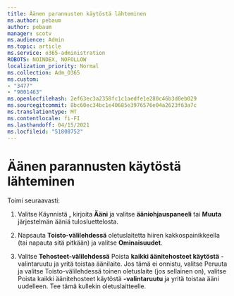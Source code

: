 ```yaml
---
title: Äänen parannusten käytöstä lähteminen
ms.author: pebaum
author: pebaum
manager: scotv
ms.audience: Admin
ms.topic: article
ms.service: o365-administration
ROBOTS: NOINDEX, NOFOLLOW
localization_priority: Normal
ms.collection: Adm_O365
ms.custom:
- "3477"
- "9001463"
ms.openlocfilehash: 2ef63ec3a2358fc1c1aedfe1e280c46b3d0eb029
ms.sourcegitcommit: 8bc60ec34bc1e40685e3976576e04a2623f63a7c
ms.translationtype: MT
ms.contentlocale: fi-FI
ms.lasthandoff: 04/15/2021
ms.locfileid: "51808752"
---
```

# <a name="turn-off-audio-enhancement"></a>Äänen parannusten käytöstä lähteminen

Toimi seuraavasti:

1. Valitse Käynnistä **,** kirjoita **Ääni** ja valitse **ääniohjauspaneeli** tai **Muuta** järjestelmän ääniä tulosluettelosta.

2. Napsauta **Toisto-välilehdessä** oletuslaitetta hiiren kakkospainikkeella (tai napauta sitä pitkään) ja valitse **Ominaisuudet**.

3. Valitse **Tehosteet-välilehdessä** Poista **kaikki äänitehosteet käytöstä** -valintaruutu ja yritä toistaa äänilaite. Jos tämä ei onnistu,  valitse Peruuta  ja valitse Toisto-välilehdessä toinen oletuslaite (jos sellainen on), valitse Poista kaikki äänitehosteet käytöstä **-valintaruutu** ja yritä toistaa ääni uudelleen. Tee tämä kullekin oletuslaitteelle.
